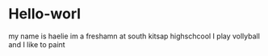 # Hello-worl
my name is haelie im a freshamn at south kitsap highschcool I play vollyball and I like to paint
